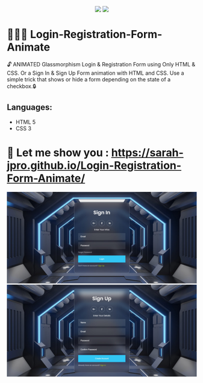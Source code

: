 <p align="center">
  <img src="https://img.shields.io/badge/HTML5-E34F26?style=for-the-badge&logo=html5&logoColor=white">
  <img src="https://img.shields.io/badge/CSS3-1572B6?style=for-the-badge&logo=css3&logoColor=white">
</p>

# 👩🏼‍💻 Login-Registration-Form-Animate

 🔓 ANIMATED Glassmorphism Login & Registration Form using Only HTML & CSS. Or a Sign In & Sign Up Form animation with HTML and CSS. Use a simple trick that shows or hide a form depending on the state of a checkbox.🔒



 Languages:
   ----------
  - HTML 5
  - CSS 3

  # :eyes: Let me show you :  https://sarah-jpro.github.io/Login-Registration-Form-Animate/


   <p align="center" align-items="center">
 <img src="vue-signin.jpg" width="550">
 <img src="vue-signup.jpg" width="550">
